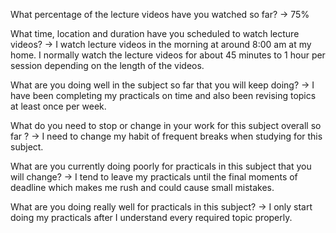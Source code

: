 What percentage of the lecture videos have you watched so far?
-> 75%

What time, location and duration have you scheduled to watch lecture videos?
-> I watch lecture videos in the morning at around 8:00 am at my home. I normally watch the lecture videos for about 45 minutes to 1 hour per session depending on the length of the videos.

What are you doing well in the subject so far that you will keep doing?
-> I have been completing my practicals on time and also been revising topics at least once per week.

What do you need to stop or change in your work for this subject overall so far ?
-> I need to change my habit of frequent breaks when studying for this subject.

What are you currently doing poorly for practicals in this subject that you will change?
-> I tend to leave my practicals until the final moments of deadline which makes me rush and could cause small mistakes.

What are you doing really well for practicals in this subject?
-> I only start doing my practicals after I understand every required topic properly.